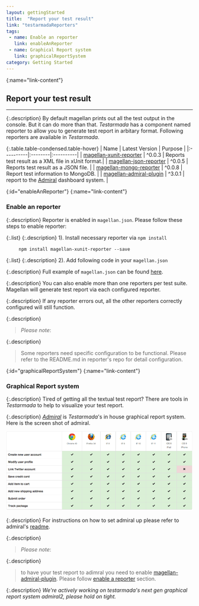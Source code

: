 ```yaml
---
layout: gettingStarted
title:  "Report your test result"
link: "testarmadaReporters"
tags: 
 - name: Enable an reporter
   link: enableAnReporter
 - name: Graphical Report system
   link: graphicalReportSystem
category: Getting Started
---
```


{:name="link-content"}
## Report your test result
---

{:.description}
By default magellan prints out all the test output in the console. But it can do more than that. _Testarmada_ has a component named reporter to allow you to generate test report in arbitary format. Following reporters are available in _Testarmada_.

{:.table.table-condensed.table-hover}
| Name | Latest Version | Purpose |
|:----------|:--------|:----------|
| [magellan-xunit-reporter](https://github.com/TestArmada/magellan-xunit-reporter) | ^0.0.3 | Reports test result as a XML file in xUnit format.|
| [magellan-json-reporter](https://github.com/TestArmada/magellan-json-reporter) | ^0.0.5 | Reports test result as a JSON file. |
| [magellan-mongo-reporter](https://github.com/TestArmada/magellan-mongo-reporter) | ^0.0.8 | Report test information to MongoDB. |
| [magellan-admiral-plugin](https://github.com/TestArmada/magellan-admiral-plugin) | ^3.0.1 | report to the [Admiral](https://github.com/TestArmada/admiral) dashboard system. |


{:id="enableAnReporter"}
{:name="link-content"}
### Enable an reporter

{:.description}
Reporter is enabled in `magellan.json`. Please follow these steps to enable reporter:

{:.list}
{:.description}
1). Install necessary reporter via `npm install`
<pre>
    <code class="code-wrap bash">npm install magellan-xunit-reporter --save</code>
</pre>

{:.list}
{:.description}
2). Add following code in your `magellan.json`

<code data-gist-id="38099f892a51d1eb34bad4efc710b82b" data-gist-line="1,3,4,6,49"></code>

{:.description}
Full example of `magellan.json` can be found [here](https://gecgithub01.walmart.com/otto/boilerplate-nightwatch-mobile/blob/master/magellan.json).

{:.description}
You can also enable more than one reporters per test suite. Magellan will generate test report via each configured reporter. 

<code data-gist-id="38099f892a51d1eb34bad4efc710b82b" data-gist-line="1,3,4-6,49"></code>

{:.description}
If any reporter errors out, all the other reporters correctly configured will still function.

{:.description}
> _Please note_: 

{:.description}
> Some reporters need specific configuration to be functional. Please refer to the README.md in reporter's repo for detail configuration.

{:id="graphicalReportSystem"}
{:name="link-content"}
### Graphical Report system

{:.description}
Tired of getting all the textual test report? There are tools in _Testarmada_ to help to visualize your test report.

{:.description}
_[Admiral](https://github.com/TestArmada/admiral)_ is _Testarmada_'s in house graphical report system. Here is the screen shot of admiral.

![Admiral](/assets/images/admiral-demo.gif)

{:.description}
For instructions on how to set admiral up please refer to admiral's [readme](https://github.com/TestArmada/admiral/blob/master/README.md).

{:.description}
> _Please note_: 

{:.description}
> to have your test report to adimral you need to enable [magellan-admiral-plugin](https://github.com/TestArmada/magellan-admiral-plugin). Please follow [enable a reporter](/#enableAnReporter) section.

{:.description}
_We're actively working on testarmada's next gen graphical report system admiral2, please hold on tight._